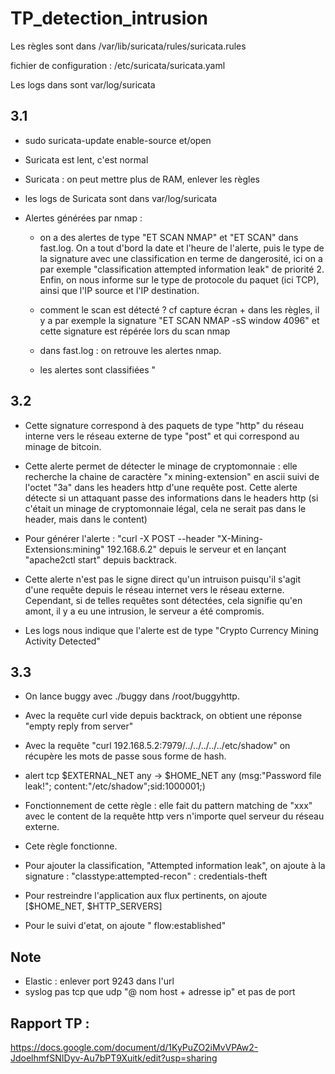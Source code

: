# TP_detection_intrusion

Les règles sont dans /var/lib/suricata/rules/suricata.rules

fichier de configuration : /etc/suricata/suricata.yaml

Les logs dans sont var/log/suricata


## 3.1

* sudo suricata-update enable-source et/open

* Suricata est lent, c'est normal

* Suricata : on peut mettre plus de RAM, enlever les règles

* les logs de Suricata sont dans var/log/suricata

* Alertes générées par nmap :
    * on a des alertes de type "ET SCAN NMAP" et "ET SCAN" dans fast.log. On a tout d'bord la date et l'heure de l'alerte, puis le type de la signature avec une classification en terme de dangerosité, ici on a par exemple "classification attempted information leak" de priorité 2. Enfin, on nous informe sur le type de protocole du paquet (ici TCP), ainsi que l'IP source et l'IP destination.
    * comment le scan est détecté ? cf capture écran + dans les règles, il y a par exemple la signature "ET SCAN NMAP -sS window 4096" et cette signature est répérée lors du scan nmap





    * dans fast.log : on retrouve les alertes nmap.
    * les alertes sont classifiées "


## 3.2

* Cette signature correspond à des paquets de type "http" du réseau interne vers le réseau externe de type "post" et qui correspond au minage de bitcoin.
* Cette alerte permet de détecter le minage de cryptomonnaie  : elle recherche la chaine de caractère "x mining-extension" en ascii suivi de l'octet "3a" dans les headers http d'une requête post. Cette alerte détecte si un attaquant passe des informations dans le headers http (si c'était un minage de cryptomonnaie légal, cela ne serait pas dans le header, mais dans le content)

* Pour générer l'alerte : "curl -X POST --header "X-Mining-Extensions:mining" 192.168.6.2" depuis le serveur et en lançant "apache2ctl start" depuis backtrack.

* Cette alerte n'est pas le signe direct qu'un intruison puisqu'il s'agit d'une requête depuis le réseau internet vers le réseau externe. Cependant, si de telles requêtes sont détectées, cela signifie qu'en amont, il y a eu une intrusion, le serveur a été compromis.

* Les logs nous indique que l'alerte est de type "Crypto Currency Mining Activity Detected"

## 3.3

* On lance buggy avec ./buggy dans /root/buggyhttp.
* Avec la requête curl vide depuis backtrack, on obtient une réponse "empty reply from server"
* Avec la requête "curl 192.168.5.2:7979/../../../../../etc/shadow" on récupère les mots de passe sous forme de hash.


* alert tcp $EXTERNAL_NET any -> $HOME_NET any (msg:"Password file leak!";
content:"/etc/shadow";sid:1000001;)

* Fonctionnement de cette règle : elle fait du pattern matching de "xxx" avec le content de la requête http vers n'importe quel serveur du réseau externe.

* Cete règle fonctionne.

* Pour ajouter la classification, "Attempted information leak", on ajoute à la signature : "classtype:attempted-recon" : credentials-theft

* Pour restreindre l'application aux flux pertinents, on ajoute [$HOME_NET, $HTTP_SERVERS]

* Pour le suivi d'etat, on ajoute " flow:established"








## Note

* Elastic : enlever port 9243 dans l'url
* syslog pas tcp que udp "@ nom host + adresse ip" et pas de port

## Rapport TP : 

https://docs.google.com/document/d/1KyPuZO2iMvVPAw2-JdoelhmfSNIDyv-Au7bPT9Xuitk/edit?usp=sharing



